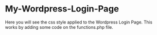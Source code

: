 # My-Wordpress-Login-Page
Here you will see the css style applied to the Wordpress Login Page. This works by adding some code on the functions.php file.
